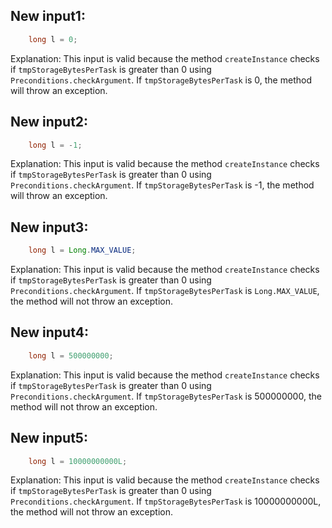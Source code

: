 ## New input1:
```java
    long l = 0;
```
Explanation: This input is valid because the method `createInstance` checks if `tmpStorageBytesPerTask` is greater than 0 using `Preconditions.checkArgument`. If `tmpStorageBytesPerTask` is 0, the method will throw an exception.

## New input2:
```java
    long l = -1;
```
Explanation: This input is valid because the method `createInstance` checks if `tmpStorageBytesPerTask` is greater than 0 using `Preconditions.checkArgument`. If `tmpStorageBytesPerTask` is -1, the method will throw an exception.

## New input3:
```java
    long l = Long.MAX_VALUE;
```
Explanation: This input is valid because the method `createInstance` checks if `tmpStorageBytesPerTask` is greater than 0 using `Preconditions.checkArgument`. If `tmpStorageBytesPerTask` is `Long.MAX_VALUE`, the method will not throw an exception.

## New input4:
```java
    long l = 500000000;
```
Explanation: This input is valid because the method `createInstance` checks if `tmpStorageBytesPerTask` is greater than 0 using `Preconditions.checkArgument`. If `tmpStorageBytesPerTask` is 500000000, the method will not throw an exception.

## New input5:
```java
    long l = 10000000000L;
```
Explanation: This input is valid because the method `createInstance` checks if `tmpStorageBytesPerTask` is greater than 0 using `Preconditions.checkArgument`. If `tmpStorageBytesPerTask` is 10000000000L, the method will not throw an exception.
